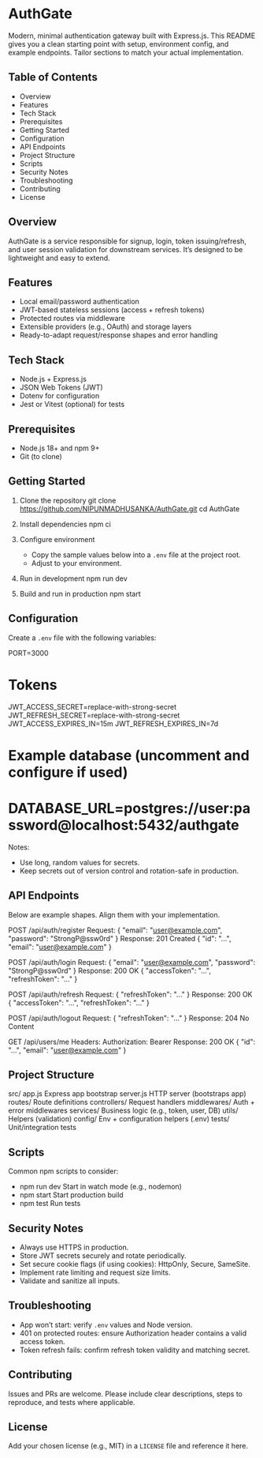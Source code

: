 # AuthGate

Modern, minimal authentication gateway built with Express.js. This README gives you a clean starting point with setup, environment config, and example endpoints. Tailor sections to match your actual implementation.

## Table of Contents
- Overview
- Features
- Tech Stack
- Prerequisites
- Getting Started
- Configuration
- API Endpoints
- Project Structure
- Scripts
- Security Notes
- Troubleshooting
- Contributing
- License

## Overview
AuthGate is a service responsible for signup, login, token issuing/refresh, and user session validation for downstream services. It’s designed to be lightweight and easy to extend.

## Features
- Local email/password authentication
- JWT-based stateless sessions (access + refresh tokens)
- Protected routes via middleware
- Extensible providers (e.g., OAuth) and storage layers
- Ready-to-adapt request/response shapes and error handling

## Tech Stack
- Node.js + Express.js
- JSON Web Tokens (JWT)
- Dotenv for configuration
- Jest or Vitest (optional) for tests

## Prerequisites
- Node.js 18+ and npm 9+
- Git (to clone)

## Getting Started
1) Clone the repository
   git clone https://github.com/NIPUNMADHUSANKA/AuthGate.git
   cd AuthGate

2) Install dependencies
   npm ci

3) Configure environment
   - Copy the sample values below into a `.env` file at the project root.
   - Adjust to your environment.

4) Run in development
   npm run dev

5) Build and run in production
   npm start

## Configuration
Create a `.env` file with the following variables:

PORT=3000

# Tokens
JWT_ACCESS_SECRET=replace-with-strong-secret
JWT_REFRESH_SECRET=replace-with-strong-secret
JWT_ACCESS_EXPIRES_IN=15m
JWT_REFRESH_EXPIRES_IN=7d

# Example database (uncomment and configure if used)
# DATABASE_URL=postgres://user:password@localhost:5432/authgate

Notes:
- Use long, random values for secrets.
- Keep secrets out of version control and rotation-safe in production.

## API Endpoints
Below are example shapes. Align them with your implementation.

POST /api/auth/register
Request: { "email": "user@example.com", "password": "StrongP@ssw0rd" }
Response: 201 Created { "id": "...", "email": "user@example.com" }

POST /api/auth/login
Request: { "email": "user@example.com", "password": "StrongP@ssw0rd" }
Response: 200 OK { "accessToken": "...", "refreshToken": "..." }

POST /api/auth/refresh
Request: { "refreshToken": "..." }
Response: 200 OK { "accessToken": "...", "refreshToken": "..." }

POST /api/auth/logout
Request: { "refreshToken": "..." }
Response: 204 No Content

GET /api/users/me
Headers: Authorization: Bearer <accessToken>
Response: 200 OK { "id": "...", "email": "user@example.com" }

## Project Structure

src/
  app.js            Express app bootstrap
  server.js         HTTP server (bootstraps app)
  routes/           Route definitions
  controllers/      Request handlers
  middlewares/      Auth + error middlewares
  services/         Business logic (e.g., token, user, DB)
  utils/            Helpers (validation)
  config/           Env + configuration helpers (.env)
tests/              Unit/integration tests

## Scripts
Common npm scripts to consider:
- npm run dev            Start in watch mode (e.g., nodemon)
- npm start              Start production build
- npm test               Run tests

## Security Notes
- Always use HTTPS in production.
- Store JWT secrets securely and rotate periodically.
- Set secure cookie flags (if using cookies): HttpOnly, Secure, SameSite.
- Implement rate limiting and request size limits.
- Validate and sanitize all inputs.

## Troubleshooting
- App won’t start: verify `.env` values and Node version.
- 401 on protected routes: ensure Authorization header contains a valid access token.
- Token refresh fails: confirm refresh token validity and matching secret.

## Contributing
Issues and PRs are welcome. Please include clear descriptions, steps to reproduce, and tests where applicable.

## License
Add your chosen license (e.g., MIT) in a `LICENSE` file and reference it here.
